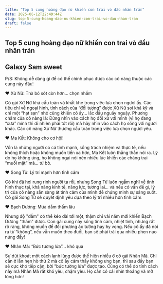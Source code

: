 ```yaml
---
title: "Top 5 cung hoàng đạo nữ khiến con trai vò đầu nhăn trán"
date: 2025-06-12T22:49:44Z
slug: top-5-cung-hoang-dao-nu-khien-con-trai-vo-dau-nhan-tran
draft: false
---
```


## Top 5 cung hoàng đạo nữ khiến con trai vò đầu nhăn trán

## Galaxy Sam sweet

P/S: Không dễ dàng gì để có thể chinh phục được các cô nàng thuộc các cung này đâu!

♥ Xử Nữ: Thà bỏ sót còn hơn… chọn nhầm

Cô gái Xử Nữ khá cầu toàn và khắt khe trong việc lựa chọn người ấy. Các tiêu chí về ngoại hình, tính cách của “đối tượng” được Xử Nữ soi khá kỹ và chỉ một “hạt sạn” nhỏ cũng khiến cô ấy… lắc đầu nguầy nguậy. Phương châm của cô nàng là: Đừng nhìn vào cách họ đối xử với mình (vì họ đang “cưa” mình thì dĩ
nhiên phải tốt rồi) mà hãy nhìn vào cách họ sống với người khác.
Các cô nàng Xử Nữ thường cầu toàn trong việc lựa chọn người yêu.

♥ Ma Kết: Không cho cơ hội!

Vốn là những người có cá tính mạnh, sống trách nhiệm và thực tế, nếu không thích hoặc không muốn tiến xa hơn, Ma Kết luôn thẳng thắn nói ra. Lý do họ không ưng, họ không ngại nói nên nhiều lúc khiến các chàng trai “muối mặt” mà… từ bỏ.

♥ Song Tử: Lý trí mạnh hơn tình cảm

Có khi đã hơi rung rinh người ta rồi, nhưng Song Tử luôn ngẫm nghĩ về tình hình thực tại, khả năng kinh tế, năng lực, tương lai… và nếu có vấn đề gì, lý trí của cô nàng sẵn sàng át tình cảm của mình để chứng minh sự sáng suốt.
Cô gái Song Tử sẽ quyết định yêu dựa theo lý trí nhiều hơn tình cảm.

♥ Bạch Dương: Mưa dầm thấm lâu

Nhưng độ "dầm" có thể kéo dài tới một, thậm chí vài năm mới khiến Bạch Dương "thấm" được. Con gái cung này sống tình cảm, nhiệt tình, nhưng rất rõ ràng, không muốn để đối phương ảo tưởng hay hy vọng. Nếu cô ấy đã nói ra từ “không”, nếu vẫn muốn theo đuổi, bạn sẽ phải trải qua nhiều phen nao núng đấy!

♥ Nhân Mã: “Bức tường lửa”… khó qua

Sự dứt khoát một cách lạnh lùng được thể hiện nhiều ở cô gái Nhân Mã. Chỉ cần ở lần hẹn hò thứ 2 mà cô ấy cảm thấy không ưng bạn, thì sau đấy bạn sẽ cực khó tiếp cận, bởi "bức tường lửa" được tạo. Cũng có thể do tính cách này mà Nhân Mã rất khó yêu, chậm yêu. Họ cần có cái nhìn thoáng và mở lòng hơn!